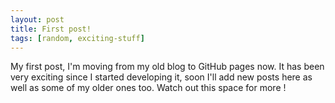 ```yaml
---
layout: post
title: First post!
tags: [random, exciting-stuff]
---
```


My first post, I'm moving from my old blog to GitHub pages now. It has been very exciting since I started developing it, soon I'll add new posts here as well as some of my older ones too. Watch out this space for more !
